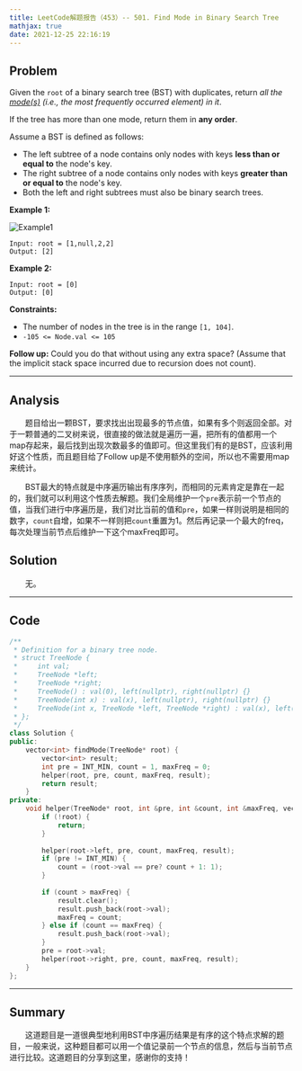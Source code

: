 ```yaml
---
title: LeetCode解题报告（453）-- 501. Find Mode in Binary Search Tree
mathjax: true
date: 2021-12-25 22:16:19
---
```


## Problem

Given the `root` of a binary search tree (BST) with duplicates, return *all the [mode(s)](https://en.wikipedia.org/wiki/Mode_(statistics)) (i.e., the most frequently occurred element) in it*.

If the tree has more than one mode, return them in **any order**.

Assume a BST is defined as follows:

- The left subtree of a node contains only nodes with keys **less than or equal to** the node's key.
- The right subtree of a node contains only nodes with keys **greater than or equal to** the node's key.
- Both the left and right subtrees must also be binary search trees.

<!-- more -->

**Example 1:**

![Example1](https://assets.leetcode.com/uploads/2021/03/11/mode-tree.jpg)

```
Input: root = [1,null,2,2]
Output: [2]
```

**Example 2:**

```
Input: root = [0]
Output: [0]
```

**Constraints:**

- The number of nodes in the tree is in the range `[1, 104]`.
- `-105 <= Node.val <= 105`

 

**Follow up:** Could you do that without using any extra space? (Assume that the implicit stack space incurred due to recursion does not count).

---

## Analysis

&emsp;&emsp;题目给出一颗BST，要求找出出现最多的节点值，如果有多个则返回全部。对于一颗普通的二叉树来说，很直接的做法就是遍历一遍，把所有的值都用一个map存起来，最后找到出现次数最多的值即可。但这里我们有的是BST，应该利用好这个性质，而且题目给了Follow up是不使用额外的空间，所以也不需要用map来统计。

&emsp;&emsp;BST最大的特点就是中序遍历输出有序序列，而相同的元素肯定是靠在一起的，我们就可以利用这个性质去解题。我们全局维护一个`pre`表示前一个节点的值，当我们进行中序遍历是，我们对比当前的值和`pre`，如果一样则说明是相同的数字，`count`自增，如果不一样则把`count`重置为1。然后再记录一个最大的freq，每次处理当前节点后维护一下这个maxFreq即可。

## Solution

&emsp;&emsp;无。

------

## Code

```c++
/**
 * Definition for a binary tree node.
 * struct TreeNode {
 *     int val;
 *     TreeNode *left;
 *     TreeNode *right;
 *     TreeNode() : val(0), left(nullptr), right(nullptr) {}
 *     TreeNode(int x) : val(x), left(nullptr), right(nullptr) {}
 *     TreeNode(int x, TreeNode *left, TreeNode *right) : val(x), left(left), right(right) {}
 * };
 */
class Solution {
public:
    vector<int> findMode(TreeNode* root) {
        vector<int> result;
        int pre = INT_MIN, count = 1, maxFreq = 0;
        helper(root, pre, count, maxFreq, result);
        return result;
    }
private:
    void helper(TreeNode* root, int &pre, int &count, int &maxFreq, vector<int>& result) {
        if (!root) {
            return;
        }
        
        helper(root->left, pre, count, maxFreq, result);
        if (pre != INT_MIN) {
            count = (root->val == pre? count + 1: 1);
        }
        
        if (count > maxFreq) {
            result.clear();
            result.push_back(root->val);
            maxFreq = count;
        } else if (count == maxFreq) {
            result.push_back(root->val);
        }
        pre = root->val;
        helper(root->right, pre, count, maxFreq, result);
    }
};
```

------

## Summary

&emsp;&emsp;这道题目是一道很典型地利用BST中序遍历结果是有序的这个特点求解的题目，一般来说，这种题目都可以用一个值记录前一个节点的信息，然后与当前节点进行比较。这道题目的分享到这里，感谢你的支持！
